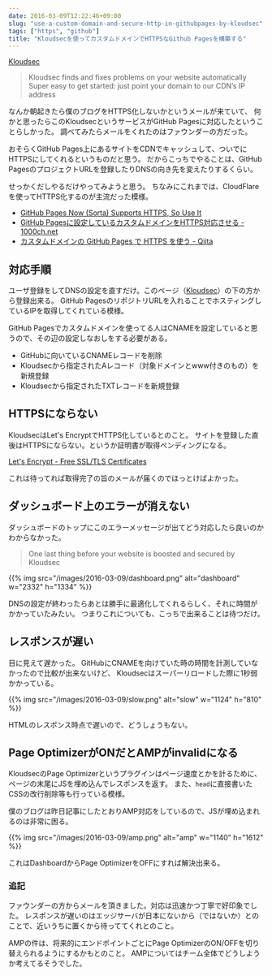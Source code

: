 ```yaml
---
date: 2016-03-09T12:22:46+09:00
slug: "use-a-custom-domain-and-secure-http-in-githubpages-by-kloudsec"
tags: ["https", "github"]
title: "Kloudsecを使ってカスタムドメインでHTTPSなGithub Pagesを構築する"
---
```


[Kloudsec](https://kloudsec.com/github-pages)

> Kloudsec finds and fixes problems on your website automatically
> Super easy to get started: just point your domain to our CDN’s IP address

なんか朝起きたら僕のブログをHTTPS化しないかというメールが来ていて、
何かと思ったらこのKloudsecというサービスがGitHub Pagesに対応したということらしかった。
調べてみたらメールをくれたのはファウンダーの方だった。

おそらくGitHub Pages上にあるサイトをCDNでキャッシュして、ついでにHTTPSにしてくれるというものだと思う。
だからこっちでやることは、GitHub PagesのプロジェクトURLを登録したりDNSの向き先を変えたりするくらい。

せっかくだしやるだけやってみようと思う。
ちなみにこれまでは、CloudFlareを使ってHTTPS化するのが主流だった模様。

* [GitHub Pages Now (Sorta) Supports HTTPS, So Use It](https://konklone.com/post/github-pages-now-sorta-supports-https-so-use-it)
* [GitHub Pagesに設定しているカスタムドメインをHTTPS対応させる - 1000ch.net](https://1000ch.net/posts/2015/github-pages-custom-domain-in-https.html)
* [カスタムドメインの GitHub Pages で HTTPS を使う - Qiita](http://qiita.com/superbrothers/items/95e5723e9bd320094537)

## 対応手順

ユーザ登録をしてDNSの設定を直すだけ。このページ（[Kloudsec](https://kloudsec.com/github-pages)）の下の方から登録出来る。
GitHub PagesのリポジトリURLを入れることでホスティングしているIPを取得してくれている模様。

GitHub Pagesでカスタムドメインを使ってる人はCNAMEを設定していると思うので、その辺の設定しなおしをする必要がある。

* GitHubに向いているCNAMEレコードを削除
* Kloudsecから指定されたAレコード（対象ドメインとwww付きのもの）を新規登録
* Kloudsecから指定されたTXTレコードを新規登録

## HTTPSにならない

KloudsecはLet's EncryptでHTTPS化しているとのこと。
サイトを登録した直後はHTTPSにならない。というか証明書が取得ペンディングになる。

[Let's Encrypt - Free SSL/TLS Certificates](https://letsencrypt.org/)

これは待ってれば取得完了の旨のメールが届くのでほっとけばよかった。

## ダッシュボード上のエラーが消えない

ダッシュボードのトップにこのエラーメッセージが出てどう対応したら良いのかわからなかった。

> One last thing before your website is boosted and secured by Kloudsec

{{% img src="/images/2016-03-09/dashboard.png" alt="dashboard" w="2332" h="1334" %}}

DNSの設定が終わったらあとは勝手に最適化してくれるらしく、それに時間がかかっていたみたい。
つまりこれについても、こっちで出来ることは待つだけ。

## レスポンスが遅い

目に見えて遅かった。
GitHubにCNAMEを向けていた時の時間を計測していなかったので比較が出来ないけど、
Kloudsecはスーパーリロードした際に1秒弱かかっている。

{{% img src="/images/2016-03-09/slow.png" alt="slow" w="1124" h="810" %}}

HTMLのレスポンス時点で遅いので、どうしょうもない。

## Page OptimizerがONだとAMPがinvalidになる

KloudsecのPage Optimizerというプラグインはページ速度とかを計るために、ページの末尾にJSを埋め込んでレスポンスを返す。
また、`head`に直接書いたCSSの改行削除等も行っている模様。

僕のブログは昨日記事にしたとおりAMP対応をしているので、JSが埋め込まれるのは非常に困る。

{{% img src="/images/2016-03-09/amp.png" alt="amp" w="1140" h="1612" %}}

これはDashboardからPage OptimizerをOFFにすれば解決出来る。

### 追記

ファウンダーの方からメールを頂きました。対応は迅速かつ丁寧で好印象でした。
レスポンスが遅いのはエッジサーバが日本にないから（ではないか）とのことで、近いうちに置くから待っててくれとのこと。

AMPの件は、将来的にエンドポイントごとにPage OptimizerのON/OFFを切り替えられるようにするかもとのこと。
AMPについてはチーム全体でどうしようか考えてるそうでした。


